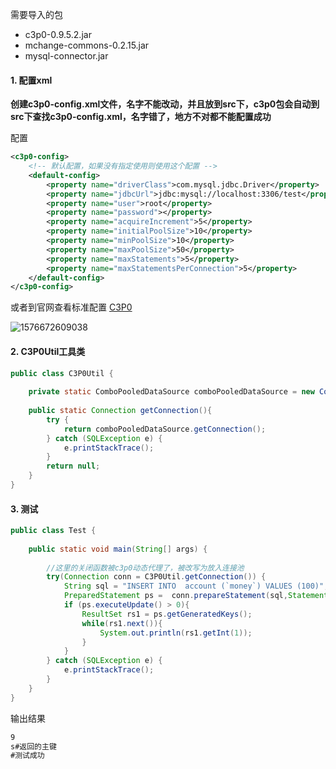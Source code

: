 需要导入的包

* c3p0-0.9.5.2.jar
* mchange-commons-0.2.15.jar
* mysql-connector.jar



#### 1. 配置xml

**创建c3p0-config.xml文件，名字不能改动，并且放到src下，c3p0包会自动到src下查找c3p0-config.xml，名字错了，地方不对都不能配置成功**



配置

```xml
<c3p0-config>
    <!-- 默认配置，如果没有指定使用则使用这个配置 -->
    <default-config>
        <property name="driverClass">com.mysql.jdbc.Driver</property>
        <property name="jdbcUrl">jdbc:mysql://localhost:3306/test</property>
        <property name="user">root</property>
        <property name="password"></property>
        <property name="acquireIncrement">5</property>
        <property name="initialPoolSize">10</property>
        <property name="minPoolSize">10</property>
        <property name="maxPoolSize">50</property>
        <property name="maxStatements">5</property>
        <property name="maxStatementsPerConnection">5</property>
    </default-config>
</c3p0-config>
```

或者到官网查看标准配置 [C3P0](<https://www.mchange.com/projects/c3p0/>)

![1576672609038](C:\Users\Howl\AppData\Roaming\Typora\typora-user-images\1576672609038.png)







#### 2. C3P0Util工具类

```java
public class C3P0Util {
	
	private static ComboPooledDataSource comboPooledDataSource = new ComboPooledDataSource();
	
	public static Connection getConnection(){
		try {
			return comboPooledDataSource.getConnection();
		} catch (SQLException e) {
			e.printStackTrace();
		}
		return null;
	}
}
```





#### 3. 测试

```java
public class Test {
	
	public static void main(String[] args) {
		
        //这里的关闭函数被c3p0动态代理了，被改写为放入连接池
		try(Connection conn = C3P0Util.getConnection()) {
			String sql = "INSERT INTO  account (`money`) VALUES (100)";
			PreparedStatement ps =  conn.prepareStatement(sql,Statement.RETURN_GENERATED_KEYS);
			if (ps.executeUpdate() > 0){
				ResultSet rs1 = ps.getGeneratedKeys();
				while(rs1.next()){
					System.out.println(rs1.getInt(1));
				}
			}
		} catch (SQLException e) {
			e.printStackTrace();
		}
	}
}
```

输出结果

```xml
9  
s#返回的主键
#测试成功
```

